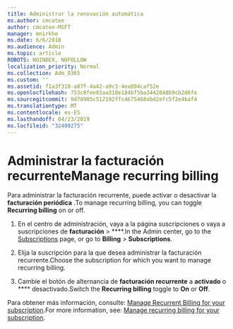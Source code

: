 ```yaml
---
title: Administrar la renovación automática
ms.author: cmcatee
author: cmcatee-MSFT
manager: mnirkhe
ms.date: 6/6/2018
ms.audience: Admin
ms.topic: article
ROBOTS: NOINDEX, NOFOLLOW
localization_priority: Normal
ms.collection: Adm_O365
ms.custom: ''
ms.assetid: f1a3f310-a87f-4a42-a9c3-4ea894caf52e
ms.openlocfilehash: 753c8fee83aa318e184bf5ba3442848b9cb2d6fe
ms.sourcegitcommit: 9d78905c512192ffc4675468abd2efc5f2e4baf4
ms.translationtype: MT
ms.contentlocale: es-ES
ms.lasthandoff: 04/23/2019
ms.locfileid: "32409275"
---
```

# <a name="manage-recurring-billing"></a><span data-ttu-id="386b9-102">Administrar la facturación recurrente</span><span class="sxs-lookup"><span data-stu-id="386b9-102">Manage recurring billing</span></span>

<span data-ttu-id="386b9-103">Para administrar la facturación recurrente, puede activar o desactivar la **facturación periódica** .</span><span class="sxs-lookup"><span data-stu-id="386b9-103">To manage recurring billing, you can toggle **Recurring billing** on or off.</span></span> 
  
1. <span data-ttu-id="386b9-104">En el centro de administración, vaya a [](https://go.microsoft.com/fwlink/p/?linkid=842054) la página suscripciones o vaya a suscripciones de **facturación** \> \*\*\*\*.</span><span class="sxs-lookup"><span data-stu-id="386b9-104">In the Admin center, go to the [Subscriptions](https://go.microsoft.com/fwlink/p/?linkid=842054) page, or go to **Billing** \> **Subscriptions**.</span></span>
    
2. <span data-ttu-id="386b9-105">Elija la suscripción para la que desea administrar la facturación recurrente.</span><span class="sxs-lookup"><span data-stu-id="386b9-105">Choose the subscription for which you want to manage recurring billing.</span></span>
    
3. <span data-ttu-id="386b9-106">Cambie el botón de alternancia de **facturación recurrente** a **activado** o \*\*\*\* desactivado.</span><span class="sxs-lookup"><span data-stu-id="386b9-106">Switch the **Recurring billing** toggle to **On** or **Off**.</span></span>
    
<span data-ttu-id="386b9-107">Para obtener más información, consulte: [Manage Recurrent Billing for your subscription](https://support.office.com/article/8d83b530-f4ca-47f6-a666-e5791cbacc7e).</span><span class="sxs-lookup"><span data-stu-id="386b9-107">For more information, see: [Manage recurring billing for your subscription](https://support.office.com/article/8d83b530-f4ca-47f6-a666-e5791cbacc7e).</span></span>
  

